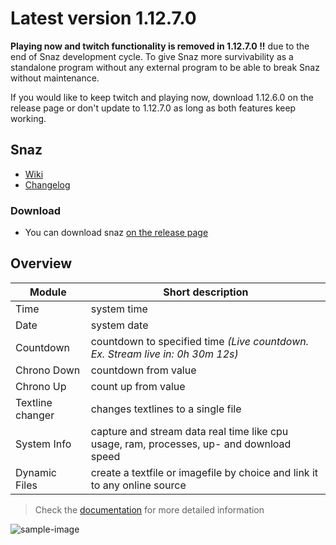 # Latest version 1.12.7.0

**Playing now and twitch functionality is removed in 1.12.7.0 !!** due to the end of Snaz development cycle. To give Snaz more survivability as a standalone program without any external program to be able to break Snaz without maintenance.

If you would like to keep twitch and playing now, download 1.12.6.0 on the release page or don't update to 1.12.7.0 as long as both features keep working.

## Snaz

- [Wiki](https://github.com/JimmyAppelt/Snaz/wiki )
- [Changelog](http://jimmyappelt.be/Downloads/Software/Snaz/releasenotes.txt)

### Download

- You can download snaz [on the release page](https://github.com/JimmyAppelt/Snaz/releases) 

## Overview

Module | Short description
------------ | -------------
Time | system time
Date | system date
Countdown | countdown to specified time *(Live countdown. Ex. Stream live in: 0h 30m 12s)*
Chrono Down | countdown from value
Chrono Up | count up from value
Textline changer | changes textlines to a single file
System Info | capture and stream data real time like cpu usage, ram, processes, up- and download speed
Dynamic Files | create a textfile or imagefile by choice and link it to any online source


> Check the [documentation](https://github.com/JimmyAppelt/Snaz/wiki) for more detailed information

![sample-image](https://i.gyazo.com/985dabdbf42b9dc28ec9ac4f3bd71a6c.png)
